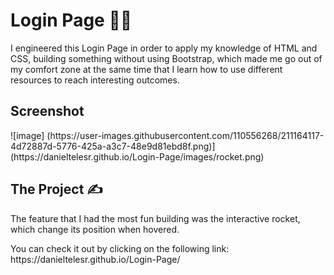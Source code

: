 <h1>Login Page 👨‍💻</h1> 
<p> I engineered this Login Page in order to apply my knowledge of HTML and CSS, building something without using Bootstrap, which made me go out of my comfort zone at the same time that I learn how to use different resources to reach interesting outcomes.</p>
<h2>Screenshot</h2>
![image] (https://user-images.githubusercontent.com/110556268/211164117-4d72887d-5776-425a-a3c7-48e9d81ebd8f.png)](https://danieltelesr.github.io/Login-Page/images/rocket.png)

<h2>The Project ✍️</h2> 
<p> The feature that I had the most fun building was the interactive rocket, which change its position when hovered.</p>
<p> You can check it out by clicking on the following link: https://danieltelesr.github.io/Login-Page/
